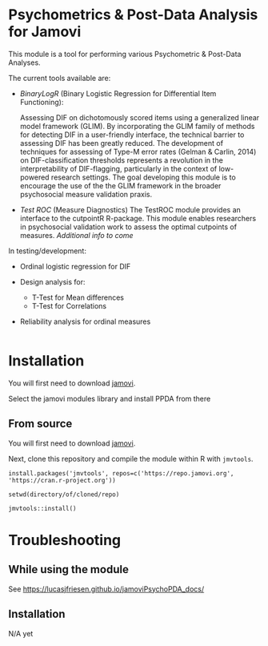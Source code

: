 # Psychometrics & Post-Data Analysis for Jamovi

This module is a tool for performing various Psychometric & Post-Data Analyses.

The current tools available are:

- *BinaryLogR* (Binary Logistic Regression for Differential Item Functioning): 

   Assessing DIF on dichotomously scored items using a generalized linear model framework (GLIM). By incorporating the GLIM family of methods for detecting DIF in a user-friendly interface, the technical barrier to assessing DIF has been greatly reduced. The development of techniques for assessing of Type-M error rates (Gelman & Carlin, 2014) on DIF-classification thresholds represents a revolution in the interpretability of DIF-flagging, particularly in the context of low-powered research settings. The goal developing this module is to encourage the use of the the GLIM framework in the broader psychosocial measure validation praxis.

- *Test ROC* (Measure Diagnostics)
    The TestROC module provides an interface to the cutpointR R-package. This module enables researchers in psychosocial validation work to assess the optimal cutpoints of measures. _Additional info to come_

In testing/development:
- Ordinal logistic regression for DIF

- Design analysis for:
	- T-Test for Mean differences
	- T-Test for Correlations

- Reliability analysis for ordinal measures

<img src="docs/i1.png" class="img-responsive" alt="">


# Installation

You will first need to download [jamovi](https://www.jamovi.org/download.html). 

Select the jamovi modules library and install PPDA from there

## From source

You will first need to download [jamovi](https://www.jamovi.org/download.html). 

Next, clone this repository and compile the module within R with `jmvtools`.

```
install.packages('jmvtools', repos=c('https://repo.jamovi.org', 'https://cran.r-project.org'))

setwd(directory/of/cloned/repo)

jmvtools::install()

```

# Troubleshooting

## While using the module

See https://lucasjfriesen.github.io/jamoviPsychoPDA_docs/


## Installation

N/A yet
